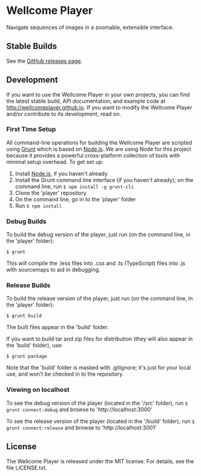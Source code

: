 # Wellcome Player

Navigate sequences of images in a zoomable, extensible interface.

## Stable Builds

See the [GitHub releases page](https://github.com/wellcomelibrary/player/releases).

## Development

If you want to use the Wellcome Player in your own projects, you can find the latest stable build, API documentation, and example code at http://wellcomeplayer.github.io. If you want to modify the Wellcome Player and/or contribute to its development, read on.

### First Time Setup

All command-line operations for building the Wellcome Player are scripted using [Grunt](http://gruntjs.com/) which is based on [Node.js](http://nodejs.org/). We are using Node for this project because it provides a powerful cross-platform collection of tools with minimal setup overhead. To get set up:

1. Install [Node.js](http://nodejs.org), if you haven't already
1. Install the Grunt command line interface (if you haven't already); on the command line, run `$ npm install -g grunt-cli`
1. Clone the 'player' repository
1. On the command line, go in to the 'player' folder
1. Run `$ npm install`

### Debug Builds

To build the debug version of the player, just run (on the command line, in the 'player' folder):

`$ grunt`

This will compile the .less files into .css and .ts (TypeScript) files into .js with sourcemaps to aid in debugging.

### Release Builds

To build the release version of the player, just run (on the command line, in the 'player' folder):

`$ grunt build`

The built files appear in the 'build' folder.

If you want to build tar and zip files for distribution (they will also appear in the 'build' folder), use:

`$ grunt package`

Note that the 'build' folder is masked with .gitignore; it's just for your local use, and won't be checked in to the repository.

### Viewing on localhost

To see the debug version of the player (located in the '/src' folder), run `$ grunt connect:debug` and browse to 'http://localhost:3000'

To see the release version of the player (located in the '/build' folder), run `$ grunt connect:release` and browse to 'http://localhost:3001'

## License

The Wellcome Player is released under the MIT license. For details, see the file LICENSE.txt.
